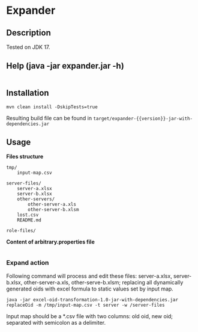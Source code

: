 # Expander

## Description
Tested on JDK 17.

## Help (java -jar expander.jar -h)
```

```

## Installation
```
mvn clean install -DskipTests=true
```
Resulting build file can be found in `target/expander-{{version}}-jar-with-dependencies.jar`

## Usage
**Files structure**
```
tmp/
    input-map.csv
    
server-files/
    server-a.xlsx
    server-b.xlsx
    other-servers/
        other-server-a.xls
        other-server-b.xlsm
    lost.csv
    README.md

role-files/
```
**Content of arbitrary.properties file**
```

```
### Expand action
Following command will process and edit these files: server-a.xlsx, server-b.xlsx, other-server-a.xls, other-serve-b.xlsm; 
replacing all dynamically generated oids with excel formula to static values set by input map.
```
java -jar excel-oid-transformation-1.0-jar-with-dependencies.jar replaceOid -m /tmp/input-map.csv -t server -w /server-files
```

Input map should be a *.csv file with two columns: old oid, new oid; separated with semicolon as a delimiter.
